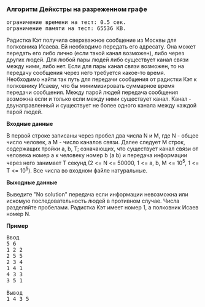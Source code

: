 ### Алгоритм Дейкстры на разреженном графе

<pre>ограничение времени на тест: 0.5 сек.
ограничение памяти на тест: 65536 KB.</pre>

Радистка Кэт получила сверхважное сообщение из Москвы для полковника Исаева. Ей необходимо передать его адресату. Она может передать его либо лично (если такой канал возможен), либо через других людей. Для любой пары людей либо существует канал связи между ними, либо нет. Если для пары канал связи возможен, то на передачу сообщения через него требуется какое-то время. Необходимо найти так путь для передачи сообщения от радистки Кэт к полковнику Исаеву, что бы минимизировать суммарное время передачи сообщения. Между парой людей передача сообщения возможна если и только если между ними существует канал. Канал - двунаправленный и существует не более одного канала между каждой парой людей.

**Входные данные**

В первой строке записаны через пробел два числа N и M, где N - общее число человек, а M - число каналов связи. Далее следует M строк, содержащих тройки a, b, T; означающих, что существует канал связи от человека номер a к человеку номер b (a b) и передача информации через него занимает T секунд (2 <= N <= 50000, 1 <= a, b, M <= 10<sup>5</sup>, 1 <= T <= 10<sup>5</sup>). Все числа во входном файле натуральные.

**Выходные данные**

Выведите "No solution" передача если информации невозможна или искомую последовательность людей в противном случае. Числа разделяйте пробелами. Радистка Кэт имеет номер 1, а полковник Исаев номер N.

**Пример**

<pre>Ввод
5 6 
1 2 2 
2 5 5 
2 3 4 
1 4 1 
4 3 3 
3 5 1

Вывод
1 4 3 5</pre>
